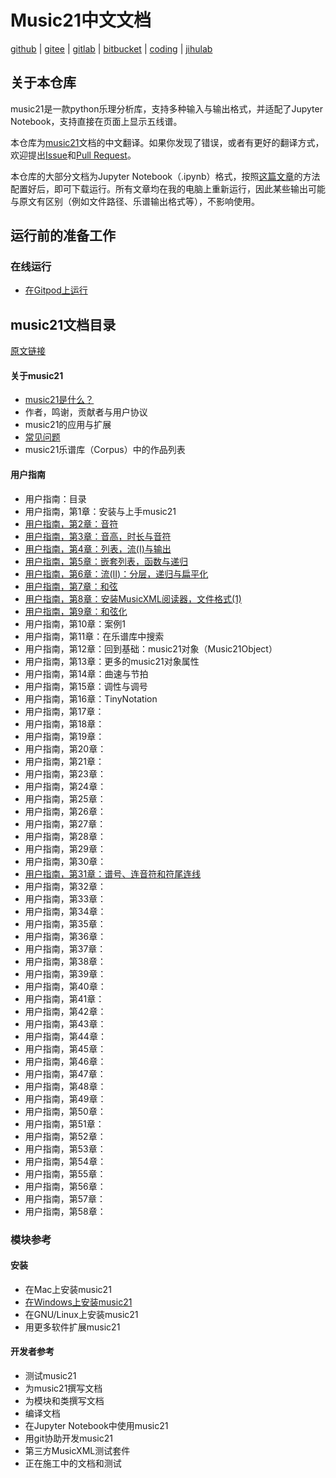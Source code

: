 # Music21中文文档
[github](https://github.com/oxygen-dioxide/music21-zh-docs) | 
[gitee](https://gitee.com/oxygendioxide/music21-zh-docs) | 
[gitlab](https://gitlab.com/oxygen-dioxide/music21-zh-docs) | 
[bitbucket](https://bitbucket.org/oxygendioxide/music21-zh-docs/src/main/) | 
[coding](https://oxygen-dioxide.coding.net/public/1/music21-zh-docs/git/files) | 
[jihulab](https://jihulab.com/oxygen-dioxide/music21-zh-docs)

## 关于本仓库
music21是一款python乐理分析库，支持多种输入与输出格式，并适配了Jupyter Notebook，支持直接在页面上显示五线谱。

本仓库为[music21](https://pypi.org/project/music21/)文档的中文翻译。如果你发现了错误，或者有更好的翻译方式，欢迎提出[Issue](https://github.com/oxygen-dioxide/music21-zh-docs/issues)和[Pull Request](https://github.com/oxygen-dioxide/music21-zh-docs/pulls)。

本仓库的大部分文档为Jupyter Notebook（.ipynb）格式，按照[这篇文章](https://gitee.com/oxygendioxide/pyvogen-docs/blob/main/%E5%AE%89%E8%A3%85%E4%B8%8E%E9%85%8D%E7%BD%AE.md#jupyter-notebook%E7%9A%84%E5%AE%89%E8%A3%85%E4%B8%8E%E9%85%8D%E7%BD%AE)的方法配置好后，即可下载运行。所有文章均在我的电脑上重新运行，因此某些输出可能与原文有区别（例如文件路径、乐谱输出格式等），不影响使用。

## 运行前的准备工作
### 在线运行
- [在Gitpod上运行](setup/gitpod/readme.md)

## music21文档目录
[原文链接](https://web.mit.edu/music21/doc/index.html#)


#### 关于music21
- [music21是什么？](about/music21是什么.ipynb)
- 作者，鸣谢，贡献者与用户协议
- music21的应用与扩展
- [常见问题](about/faq.md)
- music21乐谱库（Corpus）中的作品列表
#### 用户指南
- 用户指南：目录
- 用户指南，第1章：安装与上手music21
- [用户指南，第2章：音符](userguide/02.ipynb)
- [用户指南，第3章：音高，时长与音符](userguide/03.ipynb)
- [用户指南，第4章：列表，流(I)与输出](userguide/04.ipynb)
- [用户指南，第5章：嵌套列表，函数与递归](userguide/05.ipynb)
- [用户指南，第6章：流(II)：分层，递归与扁平化](userguide/06.ipynb)
- [用户指南，第7章：和弦](userguide/07.ipynb)
- [用户指南，第8章：安装MusicXML阅读器，文件格式(1)](userguide/08.ipynb)
- [用户指南，第9章：和弦化](userguide/09.ipynb)
- 用户指南，第10章：案例1
- 用户指南，第11章：在乐谱库中搜索
- 用户指南，第12章：回到基础：music21对象（Music21Object）
- 用户指南，第13章：更多的music21对象属性
- 用户指南，第14章：曲速与节拍
- 用户指南，第15章：调性与调号
- 用户指南，第16章：TinyNotation
- 用户指南，第17章：
- 用户指南，第18章：
- 用户指南，第19章：
- 用户指南，第20章：
- 用户指南，第21章：
- 用户指南，第23章：
- 用户指南，第24章：
- 用户指南，第25章：
- 用户指南，第26章：
- 用户指南，第27章：
- 用户指南，第28章：
- 用户指南，第29章：
- 用户指南，第30章：
- [用户指南，第31章：谱号、连音符和符尾连线](userguide/31.ipynb)
- 用户指南，第32章：
- 用户指南，第33章：
- 用户指南，第34章：
- 用户指南，第35章：
- 用户指南，第36章：
- 用户指南，第37章：
- 用户指南，第38章：
- 用户指南，第39章：
- 用户指南，第40章：
- 用户指南，第41章：
- 用户指南，第42章：
- 用户指南，第43章：
- 用户指南，第44章：
- 用户指南，第45章：
- 用户指南，第46章：
- 用户指南，第47章：
- 用户指南，第48章：
- 用户指南，第49章：
- 用户指南，第50章：
- 用户指南，第51章：
- 用户指南，第52章：
- 用户指南，第53章：
- 用户指南，第54章：
- 用户指南，第55章：
- 用户指南，第56章：
- 用户指南，第57章：
- 用户指南，第58章：

### 模块参考
#### 安装
- 在Mac上安装music21
- [在Windows上安装music21](installing/windows.md)
- 在GNU/Linux上安装music21
- 用更多软件扩展music21

#### 开发者参考
- 测试music21
- 为music21撰写文档
- 为模块和类撰写文档
- 编译文档
- 在Jupyter Notebook中使用music21
- 用git协助开发music21
- 第三方MusicXML测试套件
- 正在施工中的文档和测试